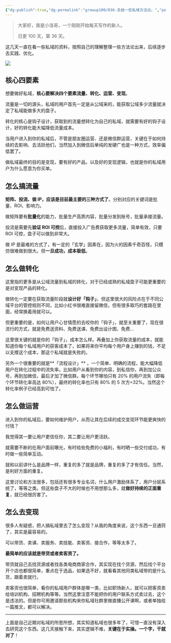 ```yaml
---
{"dg-publish":true,"dg-permalink":"growup100/036-总结一些私域方法论。","permalink":"/growup100/036-总结一些私域方法论。/","tags":["小洛哥成长笔记"],"noteIcon":"1","created":"2024-05-22","updated":"2024-05-22"}
---
```



> 大家好，我是小洛哥，一个刚刚开始每天写作的新人。
> 
> 日更 100 天，第 36 天。

这几天一直在看一些私域的资料，按照自己的理解整理一些方法论出来，后续逐步去实践、优化。

![](http://img.xlg.life/images%2F2024%2F05%2F22%2F20240522224359-6bef70fc0b423f904affd09e487db594.png)

## 核心四要素

想要做好私域，**核心要解决四个要素流量、转化、运营、变现**。

流量是一切的源头，私域的用户首先一定是从公域来的，能获取公域多少流量就决定了私域能做多大的盘子。

转化的核心是钩子设计，获取到的流量想转化为自己的私域，就需要有好的钩子设计，好的转化能大幅降低流量成本。

当用户进入到你的私域后，不管是朋友圈运营、还是微信群运营，关键在于如何持续的去影响、去活跃他们，当然加入到微信后单纯的发硬广也是一种方式，效率偏低罢了。

做私域最终的目的是变现，要有好的产品，以及好的变现逻辑，也就是你的私域用户为什么愿意为你买单。

## 怎么搞流量

**矩阵、投流、做 IP，应该是目前最主要的三种方式了**。分别对应的关键词是批量、ROI、影响力。

做矩阵要有**批量化**的能力，批量生产高质内容，批量分发到账号，批量承接流量。

投流是需要先**验证 ROI 可控**后，直接投入广告费获取更多流量，简单有效，只要 ROI 可控，盘子可以做到非常大。

做 IP 是最难的方式了，有一定的「玄学」因素在，因为火的因素千奇百怪，只模仿很难做到很大。但**一旦成功，成本极低**。

## 怎么做转化

这里指的更多是从公域流量到私域的转化，对于已经成熟的私域盘子可能更重要的是对变现产品的转化。

做转化一定要在获取流量阶段就**设计好「钩子」**，但这里很大的风险点在于不同公域平台的管控规则不同，比如小红书很难直接留微信，但有很多取巧的套路在里面，经常换着用就可以。

但更重要的是，如何让用户心甘情愿的去咬你的「钩子」，就至关重要了，现在很流行的方式，就是免费送资料、免费送课、免费出设计图、免费...

这里很关键的就是你的「钩子」，成本怎么样。再叠加上你获取流量的成本，就能知道你每个私域用户的获客成本了，如果将来你平均每个用户身上赚到的钱，不足以支撑这个成本，那这个私域就是失败的。

另外一个很重要的就是**「流程设计」** ，一个简单、明确的流程，能大幅降低用户在转化过程中的流失率。比如用户从看到你的内容，到私信你，再到加公众号，再到加微信，最后才加了微信群。每个环节哪怕只有 20% 的用户流失（即每个环节转化率高达 80%），最终的转化率也只有 80% 的 5 次方=32%。当然这个转化率例子已经高到可怕了。

## 怎么做运营

进入到你的私域后，要如何维护用户，从而让其在后续的成交变现环节能更爽快的付钱？

我觉得其一要让用户更信任你，其二要让用户更活跃。

就需要不断的在用户面前曝光，有时给些免费的小福利，有时晒一些交付成功，有时做一些简单互动。

就和以前讲什么是品牌一样，重复的多了就是品牌，重复的多了才有信任。当然，是利好方面的重复。

这里讨论和方法很多，包括还有很多专业名词，什么用户激励体系了，用户分层系统了，等等之类。但这些盘子不大的时候也不用想那么多，就**做好持续的正面重复**，就已经很厉害了。

## 怎么去变现

很多人有疑惑，把人搞私域里去了怎么变现？从我的角度来说，这个东西一旦通窍了，其实是最容易的。

可以带货、卖课、卖服务、卖技能、卖客资、接合作，等等太多了。

**最简单的应该就是带货或者卖客资了。**

带货就自己去找货源或者找各类电商商家合作，其实现在找个货源，然后找个平台开个店也都很简单，重点在于选品，如果选不好，就看看其他同类私域带的是什么货，跟着卖就行。

卖客资也很简单，看你的私域用户群体是哪一类，比如职场新人，就可以把客资卖给培训机构、招聘机构等等。当然这里注意不能把你的用户联系方式卖过去，这个是违法的。但是你可用邀请那些机构来你私域社群里做直播公开课啊，或者单独给一篇推文，都可以解决。

---
上面是自己近期对私域的所思所想，其实知道私域也很多年了，可惜一直没有深入去研究这个东西。这几天接触下来，其实逻辑不难，**关键在于实操。一个字，干就对了**！